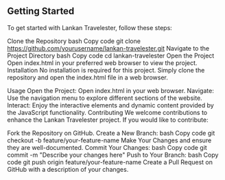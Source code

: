 Getting Started
----------------
To get started with Lankan Travelester, follow these steps:

Clone the Repository
bash
Copy code
git clone https://github.com/yourusername/lankan-travelester.git
Navigate to the Project Directory
bash
Copy code
cd lankan-travelester
Open the Project  
Open index.html in your preferred web browser to view the project.
Installation
No installation is required for this project. Simply clone the repository and open the index.html file in a web browser.

Usage
Open the Project: Open index.html in your web browser.
Navigate: Use the navigation menu to explore different sections of the website.
Interact: Enjoy the interactive elements and dynamic content provided by the JavaScript functionality.
Contributing
We welcome contributions to enhance the Lankan Travelester project. If you would like to contribute:

Fork the Repository on GitHub.
Create a New Branch:
bash
Copy code
git checkout -b feature/your-feature-name
Make Your Changes and ensure they are well-documented.
Commit Your Changes:
bash
Copy code
git commit -m "Describe your changes here"
Push to Your Branch:
bash
Copy code
git push origin feature/your-feature-name
Create a Pull Request on GitHub with a description of your changes.
